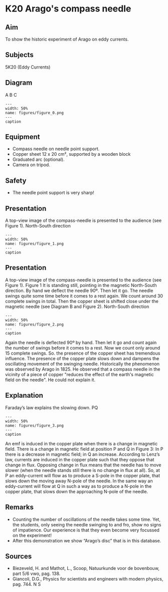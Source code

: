 # K20 Arago's compass needle 
    
  
## Aim   
 To show the historic experiment of Arago on eddy currents.   
  
## Subjects   
 5K20 (Eddy Currents)   
  
## Diagram   
  A B C  
```{figure} figures/figure_0.png  
---  
width: 50%  
name: figures/figure_0.png  
---  
caption  
``` 
    
  
## Equipment   
 
 *  Compass needle on needle point support. 
 *  Copper sheet 12 x 20 cm², supported by a wooden block 
 *  Graduated arc (optional). 
 *  Camera on tripod.   
  
## Safety   
 
 *  The needle point support is very sharp!
      
  
## Presentation   
 A top-view image of the compass-needle is presented to the audience (see Figure 1). North-South direction   
```{figure} figures/figure_1.png  
---  
width: 50%  
name: figures/figure_1.png  
---  
caption  
``` 
     
  
## Presentation   
 A top-view image of the compass-needle is presented to the audience (see Figure 1).  Figure 1  It is standing still, pointing in the magnetic North-South direction. By hand we deflect the needle 90º. Then let it go. The needle swings quite some time before it comes to a rest again. We count around 30 complete swings in total.  Then the copper sheet is shifted close under the magnetic needle (see Diagram B and Figure 2).  North-South direction   
```{figure} figures/figure_2.png  
---  
width: 50%  
name: figures/figure_2.png  
---  
caption  
``` 
 Again the needle is deflected 90º by hand. Then let it go and count again the number of swings before it comes to a rest. Now we count only around 15 complete swings.  So. the presence of the copper sheet has tremendous influence. The presence of the copper plate slows down and dampens the oscillating movement of the swinging needle.  Historically the phenomenon was observed by Arago in 1825. He observed that a compass needle in the vicinity of a piece of copper "reduces the effect of the earth's magnetic field on the needle". He could not explain it.           
  
## Explanation   
 Faraday’s law explains the slowing down.   PQ  
```{figure} figures/figure_3.png  
---  
width: 50%  
name: figures/figure_3.png  
---  
caption  
``` 
 An emf is induced in the copper plate when there is a change in magnetic field. There is a change in magnetic field at position P and Q in Figure 3: In P there is a decrease in magnetic field; in Q an increase. According to Lenz’s law, currents are induced in the copper plate such that they oppose that change in flux. Opposing change in flux means that the needle has to move slower (when the needle stands still there is no change in flux at all). So, at P an eddy-current will flow as to produce a S-pole in the copper plate, that slows down the moving away N-pole of the needle. In the same way an eddy-current will flow at Q in such a way as to produce a N-pole in the copper plate, that slows down the approaching N-pole of the needle.   
  
## Remarks   
 
 *  Counting the number of oscillations of the needle takes some time. Yet, the students, only seeing the needle swinging to and fro, show no signs of impatience. Our experience is that they even become very focussed on the experiment! 
 *  After this demonstration we show “Arago’s disc” that is in this database.
   
  
## Sources   
 
 *  Biezeveld, H. and Mathot, L., Scoop, Natuurkunde voor de bovenbouw, part 5/6 vwo, pag. 138. 
 *  Giancoli, D.G., Physics for scientists and engineers with modern physics, pag. 744.  N S
 